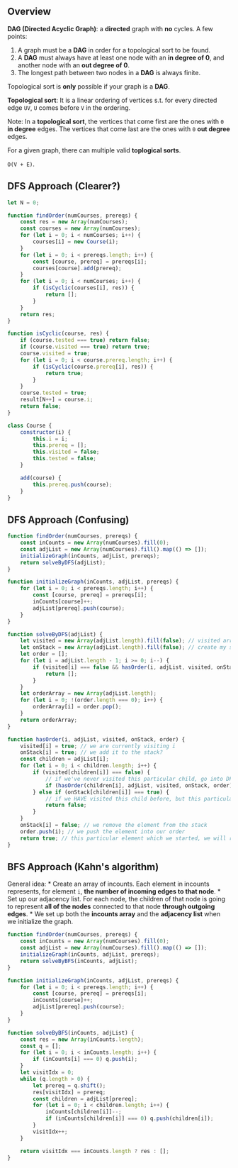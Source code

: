 ## Overview

**DAG (Directed Acyclic Graph)**: a **directed** graph with **no** cycles. A few points: 

1. A graph must be a **DAG** in order for a topological sort to be found. 
2. A **DAG** must always have at least one node with an **in degree of 0**, and another node with an **out degree of 0**. 
3. The longest path between two nodes in a **DAG** is always finite. 

Topological sort is **only** possible if your graph is a **DAG**. 

**Topological sort**: It is a linear ordering of vertices s.t. for every directed edge `UV`, `U` comes before `V` in the ordering. 

Note: In a **topological sort**, the vertices that come first are the ones with `0` **in degree** edges. The vertices that come last are the ones with `0` **out degree** edges. 

For a given graph, there can multiple valid **toplogical sorts**. 

`O(V + E)`. 

## DFS Approach (Clearer?)
```js
let N = 0; 

function findOrder(numCourses, prereqs) {
    const res = new Array(numCourses); 
    const courses = new Array(numCourses); 
    for (let i = 0; i < numCourses; i++) {
        courses[i] = new Course(i); 
    }
    for (let i = 0; i < prereqs.length; i++) {
        const [course, prereq] = prereqs[i]; 
        courses[course].add(prereq); 
    }
    for (let i = 0; i < numCourses; i++) {
        if (isCyclic(courses[i], res)) {
            return []; 
        }
    }
    return res; 
}

function isCyclic(course, res) {
    if (course.tested === true) return false; 
    if (course.visited === true) return true; 
    course.visited = true; 
    for (let i = 0; i < course.prereq.length; i++) {
        if (isCyclic(course.prereq[i], res)) {
            return true; 
        }
    }
    course.tested = true; 
    result[N++] = course.i; 
    return false; 
}

class Course {
    constructor(i) {
        this.i = i; 
        this.prereq = []; 
        this.visited = false; 
        this.tested = false; 
    }

    add(course) {
        this.prereq.push(course); 
    }
}


```

## DFS Approach (Confusing)

```js
function findOrder(numCourses, prereqs) {
    const inCounts = new Array(numCourses).fill(0); 
    const adjList = new Array(numCourses).fill().map(() => []); 
    initializeGraph(inCounts, adjList, prereqs); 
    return solveByDFS(adjList); 
}

function initializeGraph(inCounts, adjList, prereqs) {
    for (let i = 0; i < prereqs.length; i++) {
        const [course, prereq] = prereqs[i]; 
        inCounts[course]++; 
        adjList[prereq].push(course); 
    }
}

function solveByDFS(adjList) {
    let visited = new Array(adjList.length).fill(false); // visited array 
    let onStack = new Array(adjList.length).fill(false); // create my stack 
    let order = []; 
    for (let i = adjList.length - 1; i >= 0; i--) {
        if (visited[i] === false && hasOrder(i, adjList, visited, onStack, order) === false) {
            return []; 
        }
    }
    let orderArray = new Array(adjList.length); 
    for (let i = 0; !(order.length === 0); i++) {
        orderArray[i] = order.pop(); 
    } 
    return orderArray; 
}

function hasOrder(i, adjList, visited, onStack, order) {
    visited[i] = true; // we are currently visiting i 
    onStack[i] = true; // we add it to the stack? 
    const children = adjList[i]; 
    for (let i = 0; i < children.length; i++) {
        if (visited[children[i]] === false) {
            // if we've never visited this particular child, go into DFS, and if any child in our DFS retursn false, we return false 
            if (hasOrder(children[i], adjList, visited, onStack, order) === false) return false; 
        } else if (onStack[children[i]] === true) {
            // if we HAVE visited this child before, but this particular child is still on the stack (it should no longer be on the stack if we've visited/processed the child before)
            return false; 
        }
    }
    onStack[i] = false; // we remove the element from the stack 
    order.push(i); // we push the element into our order
    return true; // this particular element which we started, we will return true 
}
```

## BFS Approach (Kahn's algorithm)

General idea: 
    * Create an array of incounts. Each element in incounts represents, for element `i`, **the number of incoming edges to that node**. 
    * Set up our adjacency list. For each node, the children of that node is going to represent **all of the nodes** connected to that node **through outgoing edges**. 
    * We set up both the **incounts array** and the **adjacency list** when we initialize the graph. 
```js
function findOrder(numCourses, prereqs) {
    const inCounts = new Array(numCourses).fill(0); 
    const adjList = new Array(numCourses).fill().map(() => []); 
    initializeGraph(inCounts, adjList, prereqs); 
    return solveByBFS(inCounts, adjList); 
}

function initializeGraph(inCounts, adjList, prereqs) {
    for (let i = 0; i < prereqs.length; i++) {
        const [course, prereq] = prereqs[i]; 
        inCounts[course]++; 
        adjList[prereq].push(course); 
    }
}

function solveByBFS(inCounts, adjList) {
    const res = new Array(inCounts.length); 
    const q = []; 
    for (let i = 0; i < inCounts.length; i++) {
        if (inCounts[i] === 0) q.push(i); 
    } 
    let visitIdx = 0; 
    while (q.length > 0) {
        let prereq = q.shift(); 
        res[visitIdx] = prereq;  
        const children = adjList[prereq]; 
        for (let i = 0; i < children.length; i++) {
            inCounts[children[i]]--; 
            if (inCounts[children[i]] === 0) q.push(children[i]); 
        }
        visitIdx++; 
    }

    return visitIdx === inCounts.length ? res : []; 
}
```